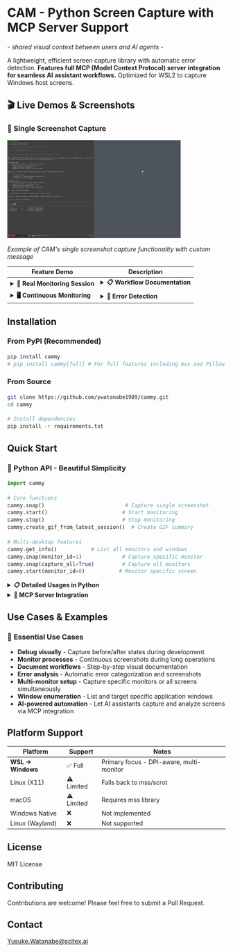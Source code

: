 <!-- ---
!-- Timestamp: 2025-10-17 03:56:02
!-- Author: ywatanabe
!-- File: /home/ywatanabe/proj/cammy/README.md
!-- --- -->

# CAM - Python Screen Capture with MCP Server Support
*- shared visual context between users and AI agents -*

A lightweight, efficient screen capture library with automatic error detection. **Features full MCP (Model Context Protocol) server integration for seamless AI assistant workflows.** Optimized for WSL2 to capture Windows host screens.

## 🎬 Live Demos & Screenshots

### 📸 Single Screenshot Capture
<img src="docs/screenshots/demo-single-capture.jpg" width="400" alt="Demo Screenshot">

*Example of CAM's single screenshot capture functionality with custom message*

| Feature Demo | Description |
|--------------|-------------|
| <details><summary><strong>🔄 Real Monitoring Session</strong></summary><img src="docs/screenshots/monitoring-session-demo.gif" width="280" alt="Real Monitoring Demo"><br><em>Real GIF from actual monitoring session</em><br><br><strong>Session Details:</strong><br>• 30s monitoring interval<br>• 11 automatic captures<br>• 2.8MB optimized GIF<br>• JPEG compression<br>• Timestamp-based naming</details> | <details><summary><strong>📋 Workflow Documentation</strong></summary><img src="docs/screenshots/workflow_demo.gif" width="280" alt="Workflow Demo"><br><em>Step-by-step process capture (230KB, 7 frames)</em><br><br><strong>Features:</strong><br>• Sequential capture<br>• Auto file organization<br>• Visual documentation<br>• Efficient compression</details> |
| <details><summary><strong>🖥️ Continuous Monitoring</strong></summary><img src="docs/screenshots/monitoring_demo.gif" width="280" alt="Monitoring Demo"><br><em>Real-time progress tracking (429KB, 12 frames)</em><br><br><strong>Technical:</strong><br>• Real-time monitoring<br>• Progress visualization<br>• Frame compression<br>• Session management</details> | <details><summary><strong>🚨 Error Detection</strong></summary><img src="docs/screenshots/error_detection_demo.gif" width="280" alt="Error Detection Demo"><br><em>Context-aware categorization (322KB, 5 frames)</em><br><br><strong>Smart Features:</strong><br>• Error detection<br>• stdout/stderr tagging<br>• Exception integration<br>• Intelligent naming</details> |


## Installation

### From PyPI (Recommended)
```bash
pip install cammy
# pip install cammy[full] # For full features including mss and Pillow support:
```

### From Source
```bash
git clone https://github.com/ywatanabe1989/cammy.git
cd cammy

# Install dependencies
pip install -r requirements.txt
```

## Quick Start

### 🐍 Python API - Beautiful Simplicity

```python
import cammy

# Core functions
cammy.snap()                          # Capture single screenshot
cammy.start()                        # Start monitoring
cammy.stop()                         # Stop monitoring
cammy.create_gif_from_latest_session()  # Create GIF summary

# Multi-desktop features
cammy.get_info()           # List all monitors and windows
cammy.snap(monitor_id=1)             # Capture specific monitor
cammy.snap(capture_all=True)         # Capture all monitors
cammy.start(monitor_id=0)           # Monitor specific screen
```

<details>
<summary><strong>📋 Detailed Usages in Python</strong></summary>

### 🐛 Debug Your Code Visually

```python
import cammy

def process_data(df):
    cammy.snap("before transformation")
    df = df.transform(complex_operation)
    cammy.snap("after transformation")
    return df
```

### 🚨 Automatic Error Screenshots

```python
import cammy

try:
    selenium_driver.click(button)
    api_response = fetch_data()
except Exception as e:
    cammy.snap()  # Auto-adds -stderr suffix
    raise
```

### 🔍 Monitor Long-Running Processes

```python
import cammy

cammy.start()  # Start taking screenshots every second
train_model()  # Your long operation
cammy.stop()

# Multi-monitor monitoring
cammy.start(capture_all=True, interval=2.0)  # All monitors, 2s interval
```

### 🎬 Create GIF Summaries

```python
import cammy

# Method 1: Use Context Manager
with cammy.session() as session:
    # ... your process ...

# Method 2: Start/Stop Manually
cammy.start()
# ... your process ...  
cammy.stop()
cammy.create_gif_from_latest_session()
# 📹 GIF created: ~/.cache/cammy/20250823_104523_summary.gif
```

## Configuration

All configuration through function parameters - no config files needed!

```python
cammy.start(
    output_dir="~/screenshots",  # Where to save
    interval=2.0,                # Seconds between captures
    quality=85,                  # JPEG quality (1-100)
    verbose=False,               # Silent mode
    monitor_id=0,                # Specific monitor (0-based)
    capture_all=False            # Capture all monitors
)
```

### 🖥️ Multi-Desktop & Monitor Features

```python
import cammy

# Enumerate available monitors and windows
info = cammy.get_info()
print(f"Monitors: {info['Monitors']['Count']}")
print(f"Windows: {info['Windows']['VisibleCount']}")

# Capture specific monitor
cammy.snap(monitor_id=0)    # Primary monitor
cammy.snap(monitor_id=1)    # Secondary monitor

# Capture all monitors combined
cammy.snap(capture_all=True)

# Capture specific window by handle
windows = info['Windows']['Details']
if windows:
    handle = windows[0]['Handle']
    path = cammy.capture_window(handle)
    print(f"Captured window: {path}")

# Monitor specific screen continuously
cammy.start(monitor_id=1, interval=3.0)
```

## File Structure

```
~/.cache/cammy/
├── 20250823_104523-message-stdout.jpg    # Normal capture
├── 20250823_104525-error-stderr.jpg      # Error capture  
└── 20250823_104530_0001_*.jpg            # Monitoring mode

Cache automatically managed (1GB default limit, oldest files removed)
```

## Requirements

- Python 3.7+
- WSL environment (for Windows capture)
- PowerShell access to Windows host

Optional:
- `Pillow` - JPEG compression (recommended)
- `mss` - Cross-platform fallback

</details>

<details>
<summary><strong>🤖 MCP Server Integration</strong></summary>

- **AI Assistant Ready** - Built-in MCP server for Claude Code and other AI assistants
- **Direct Screenshot Control** - AI can capture, monitor, and analyze screenshots programmatically
- **Automated Workflows** - Perfect for debugging, documentation, and monitoring tasks
- **Real-time Interaction** - AI assistants can respond to visual changes instantly

### Setup - Just Add JSON!

<!-- ```json
 !-- // Add to your Claude Code settings
 !-- {
 !--   "mcpServers": {
 !--     "cammy": {
 !--       "command": "python", 
 !--       "args": ["/path/to/cammy/mcp_server_cammy.py"]
 !--     }
 !--   }
 !-- }
 !-- ``` -->
``` json
// Add to your Claude Code settings
{
  "mcpServers": {
    "cammy": {
      "command": "python", 
      "args": ["-m", "cammy", "--mcp"]
    }
  }
}
```

### Available MCP Tools

**Core Capture:**
- `capture_screenshot` - Take single screenshots with custom messages
- `start_monitoring` / `stop_monitoring` - Continuous monitoring at configurable intervals
- `get_monitoring_status` - Check current monitoring status

**Analysis & Management:**
- `analyze_screenshot` - AI-powered error detection and categorization
- `list_recent_screenshots` - Browse capture history by category (stdout/stderr)
- `clear_cache` - Manage screenshot cache size

**Advanced Features:**
- `create_gif` - Generate animated summaries from monitoring sessions
- `list_sessions` - List available sessions for GIF creation

</details>


## Use Cases & Examples

### 📸 **Essential Use Cases**
- **Debug visually** - Capture before/after states during development
- **Monitor processes** - Continuous screenshots during long operations
- **Document workflows** - Step-by-step visual documentation
- **Error analysis** - Automatic error categorization and screenshots
- **Multi-monitor setup** - Capture specific monitors or all screens simultaneously
- **Window enumeration** - List and target specific application windows
- **AI-powered automation** - Let AI assistants capture and analyze screens via MCP integration


## Platform Support

| Platform | Support | Notes |
|----------|---------|-------|
| **WSL → Windows** | ✅ Full | Primary focus - DPI-aware, multi-monitor |
| Linux (X11) | ⚠️ Limited | Falls back to mss/scrot |
| macOS | ⚠️ Limited | Requires mss library |
| Windows Native | ❌ | Not implemented |
| Linux (Wayland) | ❌ | Not supported |


## License

MIT License

## Contributing

Contributions are welcome! Please feel free to submit a Pull Request.

## Contact
Yusuke.Watanabe@scitex.ai

<!-- EOF -->